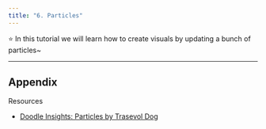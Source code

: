 ```yaml
---
title: "6. Particles"
---
```


⭐️ In this tutorial we will learn how to create visuals by updating a bunch of particles~



<hr>

## Appendix

Resources
- [Doodle Insights: Particles by Trasevol Dog](https://trasevol.dog/2017/04/04/doodle-insights-11-particles/)